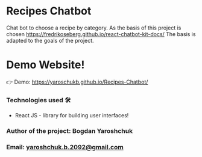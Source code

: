 # Recipes Chatbot 
Chat bot to choose a recipe by category. 
As the basis of this project is chosen https://fredrikoseberg.github.io/react-chatbot-kit-docs/
The basis is adapted to the goals of the project.

# Demo Website!
👉 Demo: https://yaroschukb.github.io/Recipes-Chatbot/

### Technologies used 🛠️

* React JS - library for building user interfaces!

### Author of the project: **Bogdan Yaroshchuk**
### Email: **yaroshchuk.b.2092@gmail.com**
     
